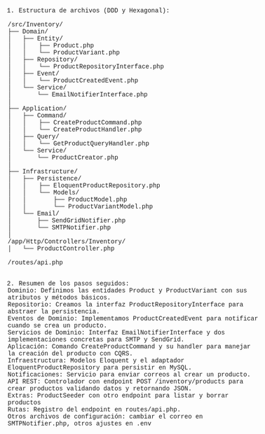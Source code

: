<html>
    <head>
        <meta http-equiv="Content-Type" content="text/html; charset=utf-8" />
        <meta http-equiv="Content-Style-Type" content="text/css" />
        <meta name="generator" content="" />
        <title></title>
        <style type="text/css">
            body {
                font-family: "Times New Roman";
                font-size: 12pt;
            }
            p {
                margin: 0pt;
            }
            li {
                margin-top: 0pt;
                margin-bottom: 0pt;
            }
        </style>
    </head>
    <body>
        <div>
            <ol type="1" style="margin: 0pt; padding-left: 0pt;">
                <li style="margin-left: 17.6pt; padding-left: 1.3pt; font-family: 'Courier New'; font-size: 10.5pt;"><span>Estructura de archivos (DDD y Hexagonal):</span></li>
            </ol>
            <p style="font-size: 10.5pt;"><span style="font-family: 'Courier New'; -aw-import: ignore;">&#xa0;</span></p>
            <p style="font-size: 10.5pt;"><span style="font-family: 'Courier New';">/src/Inventory/</span></p>
            <p style="font-size: 10.5pt;"><span style="font-family: 'Courier New';">├── Domain/</span></p>
            <p style="font-size: 10.5pt;"><span style="font-family: 'Courier New';">│</span><span style="font-family: 'Courier New'; -aw-import: spaces;">&#xa0;&#xa0; </span><span style="font-family: 'Courier New';">├── Entity/</span></p>
            <p style="font-size: 10.5pt;">
                <span style="font-family: 'Courier New';">│</span><span style="font-family: 'Courier New'; -aw-import: spaces;">&#xa0;&#xa0; </span><span style="font-family: 'Courier New';">│</span>
                <span style="font-family: 'Courier New'; -aw-import: spaces;">&#xa0;&#xa0; </span><span style="font-family: 'Courier New';">├── Product.php</span>
            </p>
            <p style="font-size: 10.5pt;">
                <span style="font-family: 'Courier New';">│</span><span style="font-family: 'Courier New'; -aw-import: spaces;">&#xa0;&#xa0; </span><span style="font-family: 'Courier New';">│</span>
                <span style="font-family: 'Courier New'; -aw-import: spaces;">&#xa0;&#xa0; </span><span style="font-family: 'Courier New';">└── ProductVariant.php</span>
            </p>
            <p style="font-size: 10.5pt;">
                <span style="font-family: 'Courier New';">│</span><span style="font-family: 'Courier New'; -aw-import: spaces;">&#xa0;&#xa0; </span><span style="font-family: 'Courier New';">├── Repository/</span>
            </p>
            <p style="font-size: 10.5pt;">
                <span style="font-family: 'Courier New';">│</span><span style="font-family: 'Courier New'; -aw-import: spaces;">&#xa0;&#xa0; </span><span style="font-family: 'Courier New';">│</span>
                <span style="font-family: 'Courier New'; -aw-import: spaces;">&#xa0;&#xa0; </span><span style="font-family: 'Courier New';">└── ProductRepositoryInterface.php</span>
            </p>
            <p style="font-size: 10.5pt;"><span style="font-family: 'Courier New';">│</span><span style="font-family: 'Courier New'; -aw-import: spaces;">&#xa0;&#xa0; </span><span style="font-family: 'Courier New';">├── Event/</span></p>
            <p style="font-size: 10.5pt;">
                <span style="font-family: 'Courier New';">│</span><span style="font-family: 'Courier New'; -aw-import: spaces;">&#xa0;&#xa0; </span><span style="font-family: 'Courier New';">│</span>
                <span style="font-family: 'Courier New'; -aw-import: spaces;">&#xa0;&#xa0; </span><span style="font-family: 'Courier New';">└── ProductCreatedEvent.php</span>
            </p>
            <p style="font-size: 10.5pt;"><span style="font-family: 'Courier New';">│</span><span style="font-family: 'Courier New'; -aw-import: spaces;">&#xa0;&#xa0; </span><span style="font-family: 'Courier New';">└── Service/</span></p>
            <p style="font-size: 10.5pt;">
                <span style="font-family: 'Courier New';">│</span><span style="font-family: 'Courier New'; -aw-import: spaces;">&#xa0;&#xa0;&#xa0;&#xa0;&#xa0;&#xa0; </span>
                <span style="font-family: 'Courier New';">└── EmailNotifierInterface.php</span>
            </p>
            <p style="font-size: 10.5pt;"><span style="font-family: 'Courier New';">│</span></p>
            <p style="font-size: 10.5pt;"><span style="font-family: 'Courier New';">├── Application/</span></p>
            <p style="font-size: 10.5pt;"><span style="font-family: 'Courier New';">│</span><span style="font-family: 'Courier New'; -aw-import: spaces;">&#xa0;&#xa0; </span><span style="font-family: 'Courier New';">├── Command/</span></p>
            <p style="font-size: 10.5pt;">
                <span style="font-family: 'Courier New';">│</span><span style="font-family: 'Courier New'; -aw-import: spaces;">&#xa0;&#xa0; </span><span style="font-family: 'Courier New';">│</span>
                <span style="font-family: 'Courier New'; -aw-import: spaces;">&#xa0;&#xa0; </span><span style="font-family: 'Courier New';">├── CreateProductCommand.php</span>
            </p>
            <p style="font-size: 10.5pt;">
                <span style="font-family: 'Courier New';">│</span><span style="font-family: 'Courier New'; -aw-import: spaces;">&#xa0;&#xa0; </span><span style="font-family: 'Courier New';">│</span>
                <span style="font-family: 'Courier New'; -aw-import: spaces;">&#xa0;&#xa0; </span><span style="font-family: 'Courier New';">└── CreateProductHandler.php</span>
            </p>
            <p style="font-size: 10.5pt;"><span style="font-family: 'Courier New';">│</span><span style="font-family: 'Courier New'; -aw-import: spaces;">&#xa0;&#xa0; </span><span style="font-family: 'Courier New';">├── Query/</span></p>
            <p style="font-size: 10.5pt;">
                <span style="font-family: 'Courier New';">│</span><span style="font-family: 'Courier New'; -aw-import: spaces;">&#xa0;&#xa0; </span><span style="font-family: 'Courier New';">│</span>
                <span style="font-family: 'Courier New'; -aw-import: spaces;">&#xa0;&#xa0; </span><span style="font-family: 'Courier New';">└── GetProductQueryHandler.php</span>
            </p>
            <p style="font-size: 10.5pt;"><span style="font-family: 'Courier New';">│</span><span style="font-family: 'Courier New'; -aw-import: spaces;">&#xa0;&#xa0; </span><span style="font-family: 'Courier New';">└── Service/</span></p>
            <p style="font-size: 10.5pt;">
                <span style="font-family: 'Courier New';">│</span><span style="font-family: 'Courier New'; -aw-import: spaces;">&#xa0;&#xa0;&#xa0;&#xa0;&#xa0;&#xa0; </span>
                <span style="font-family: 'Courier New';">└── ProductCreator.php</span>
            </p>
            <p style="font-size: 10.5pt;"><span style="font-family: 'Courier New';">│</span></p>
            <p style="font-size: 10.5pt;"><span style="font-family: 'Courier New';">├── Infrastructure/</span></p>
            <p style="font-size: 10.5pt;">
                <span style="font-family: 'Courier New';">│</span><span style="font-family: 'Courier New'; -aw-import: spaces;">&#xa0;&#xa0; </span><span style="font-family: 'Courier New';">├── Persistence/</span>
            </p>
            <p style="font-size: 10.5pt;">
                <span style="font-family: 'Courier New';">│</span><span style="font-family: 'Courier New'; -aw-import: spaces;">&#xa0;&#xa0; </span><span style="font-family: 'Courier New';">│</span>
                <span style="font-family: 'Courier New'; -aw-import: spaces;">&#xa0;&#xa0; </span><span style="font-family: 'Courier New';">├── EloquentProductRepository.php</span>
            </p>
            <p style="font-size: 10.5pt;">
                <span style="font-family: 'Courier New';">│</span><span style="font-family: 'Courier New'; -aw-import: spaces;">&#xa0;&#xa0; </span><span style="font-family: 'Courier New';">│</span>
                <span style="font-family: 'Courier New'; -aw-import: spaces;">&#xa0;&#xa0; </span><span style="font-family: 'Courier New';">└── Models/</span>
            </p>
            <p style="font-size: 10.5pt;">
                <span style="font-family: 'Courier New';">│</span><span style="font-family: 'Courier New'; -aw-import: spaces;">&#xa0;&#xa0; </span><span style="font-family: 'Courier New';">│</span>
                <span style="font-family: 'Courier New'; -aw-import: spaces;">&#xa0;&#xa0;&#xa0;&#xa0;&#xa0;&#xa0; </span><span style="font-family: 'Courier New';">├── ProductModel.php</span>
            </p>
            <p style="font-size: 10.5pt;">
                <span style="font-family: 'Courier New';">│</span><span style="font-family: 'Courier New'; -aw-import: spaces;">&#xa0;&#xa0; </span><span style="font-family: 'Courier New';">│</span>
                <span style="font-family: 'Courier New'; -aw-import: spaces;">&#xa0;&#xa0;&#xa0;&#xa0;&#xa0;&#xa0; </span><span style="font-family: 'Courier New';">└── ProductVariantModel.php</span>
            </p>
            <p style="font-size: 10.5pt;"><span style="font-family: 'Courier New';">│</span><span style="font-family: 'Courier New'; -aw-import: spaces;">&#xa0;&#xa0; </span><span style="font-family: 'Courier New';">└── Email/</span></p>
            <p style="font-size: 10.5pt;">
                <span style="font-family: 'Courier New';">│</span><span style="font-family: 'Courier New'; -aw-import: spaces;">&#xa0;&#xa0;&#xa0;&#xa0;&#xa0;&#xa0; </span>
                <span style="font-family: 'Courier New';">├── SendGridNotifier.php</span>
            </p>
            <p style="font-size: 10.5pt;">
                <span style="font-family: 'Courier New';">│</span><span style="font-family: 'Courier New'; -aw-import: spaces;">&#xa0;&#xa0;&#xa0;&#xa0;&#xa0;&#xa0; </span>
                <span style="font-family: 'Courier New';">└── SMTPNotifier.php</span>
            </p>
            <p style="font-size: 10.5pt;"><span style="font-family: 'Courier New';">│</span></p>
            <p style="font-size: 10.5pt;"><span style="font-family: 'Courier New';">/app/Http/Controllers/Inventory/</span></p>
            <p style="font-size: 10.5pt;">
                <span style="font-family: 'Courier New';">│</span><span style="font-family: 'Courier New'; -aw-import: spaces;">&#xa0;&#xa0; </span><span style="font-family: 'Courier New';">└── ProductController.php</span>
            </p>
            <p style="font-size: 10.5pt;"><span style="font-family: 'Courier New'; -aw-import: ignore;">&#xa0;</span></p>
            <p style="font-size: 10.5pt;"><span style="font-family: 'Courier New';">/routes/api.php</span></p>
            <p style="font-size: 10.5pt;"><span style="font-family: 'Courier New'; -aw-import: ignore;">&#xa0;</span></p>
            <p style="font-size: 10.5pt;"><span style="font-family: 'Courier New'; -aw-import: ignore;">&#xa0;</span></p>
            <ol start="2" type="1" style="margin: 0pt; padding-left: 0pt;">
                <li style="margin-left: 17.6pt; padding-left: 1.3pt; font-family: 'Courier New'; font-size: 10.5pt;"><span>Resumen de los pasos seguidos:</span></li>
            </ol>
            <p style="font-size: 10.5pt;"><span style="font-family: 'Courier New';">Dominio: Definimos las entidades Product y ProductVariant con sus atributos y métodos básicos.</span></p>
            <p style="font-size: 10.5pt;"><span style="font-family: 'Courier New';">Repositorio: Creamos la interfaz ProductRepositoryInterface para abstraer la persistencia.</span></p>
            <p style="font-size: 10.5pt;"><span style="font-family: 'Courier New';">Eventos de Dominio: Implementamos ProductCreatedEvent para notificar cuando se crea un producto.</span></p>
            <p style="font-size: 10.5pt;"><span style="font-family: 'Courier New';">Servicios de Dominio: Interfaz EmailNotifierInterface y dos implementaciones concretas para SMTP y SendGrid.</span></p>
            <p style="font-size: 10.5pt;"><span style="font-family: 'Courier New';">Aplicación: Comando CreateProductCommand y su handler para manejar la creación del producto con CQRS.</span></p>
            <p style="font-size: 10.5pt;"><span style="font-family: 'Courier New';">Infraestructura: Modelos Eloquent y el adaptador EloquentProductRepository para persistir en MySQL.</span></p>
            <p style="font-size: 10.5pt;"><span style="font-family: 'Courier New';">Notificaciones: Servicio para enviar correos al crear un producto.</span></p>
            <p style="font-size: 10.5pt;"><span style="font-family: 'Courier New';">API REST: Controlador con endpoint POST /inventory/products para crear productos validando datos y retornando JSON.</span></p>
            <p style="font-size: 10.5pt;"><span style="font-family: 'Courier New';">Extras: ProductSeeder con otro endpoint para listar y borrar productos</span></p>
            <p style="font-size: 10.5pt;"><span style="font-family: 'Courier New';">Rutas: Registro del endpoint en routes/api.php.</span></p>
            <p style="font-size: 10.5pt;"><span style="font-family: 'Courier New';">Otros archivos de configuración: cambiar el correo en SMTPNotifier.php, otros ajustes en .env</span></p>
        </div>
    </body>
</html>
